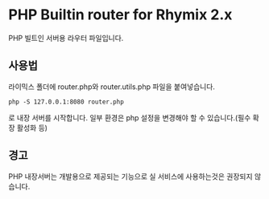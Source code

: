 # PHP Builtin router for Rhymix 2.x
PHP 빌트인 서버용 라우터 파일입니다.

## 사용법
라이믹스 폴더에 router.php와 router.utils.php 파일을 붙여넣습니다.

`php -S 127.0.0.1:8080 router.php`

로 내장 서버를 시작합니다. 일부 환경은 php 설정을 변경해야 할 수 있습니다.(필수 확장 활성화 등)

## 경고
PHP 내장서버는 개발용으로 제공되는 기능으로 실 서비스에 사용하는것은 권장되지 않습니다.
